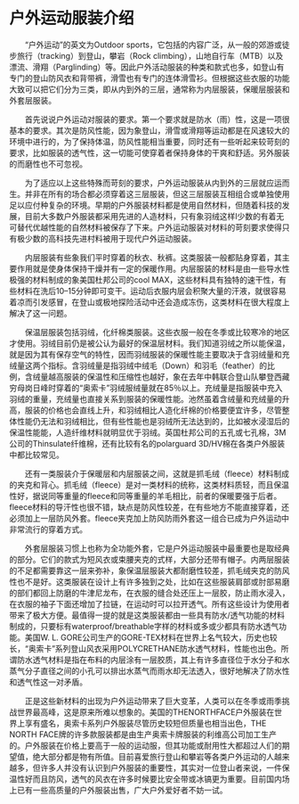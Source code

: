 # 户外运动服装介绍  

&emsp;&emsp;“户外运动”的英文为Outdoor sports，它包括的内容广泛，从一般的郊游或徒步旅行（tracking）到登山，攀岩（Rock climbing），山地自行车（MTB）以及漂流、滑翔（Parglinding）等。因此户外活动服装的种类和款式也多，如登山有专门的登山防风衣和背带裤，滑雪也有专门的连体滑雪衫。但根据这些衣服的功能大致可以把它们分为三类，即从内到外的三层，通常称为内层服装，保暖层服装和外套层服装。  

&emsp;&emsp;首先说说户外运动对服装的要求。第一个要求就是防水（雨）性，这是一项很基本的要求。其次是防风性能，因为象登山，滑雪或滑翔等运动都是在风速较大的环境中进行的，为了保持体温，防风性能相当重要，同时还有一些听起来较苛刻的要求，比如服装的透气性，这一切能可使穿着者保持身体的干爽和舒适。另外服装的而磨性也不可忽视。  

&emsp;&emsp;为了适应以上这些特殊而苛刻的要求，户外运动服装从内到外的三层就应运而生。并非在所有的场合都必须穿着这三层服装，但这三层服装互相组合或单独使用足以应付种复杂的环境。早期的户外服装材料都是使用自然材料，但随着科技的发展，目前大多数户外服装都采用先进的人造材料，只有象羽绒这样I少数的有着无可替代优越性能的自然材料被保存了下来。户外运动服装对材料的苛刻要求使得只有极少数的高科技先进村料被用于现代户外运动服装。  

&emsp;&emsp;内层服装有些象我们平时穿着的秋衣、秋裤。这类服装一般都贴身穿着，其主要作用就是使身体保持干燥并有一定的保暖作用。内层服装的材料是由一些导水性极强的材料制成的象美国杜邦公司的cool MAX，这些材料具有独特的速干性，有些材料在洗后10–15分钟即可变干。运动后衣服内层会积聚大量的汗液，就很容易着凉而引发感冒，在登山或极地探险活动中还会造成冻伤，这类材料在很大程度上解决了这一问题。  

&emsp;&emsp;保温层服装包括羽绒，化纤棉类服装。这些衣服一般在冬季或比较寒冷的地区才使用。羽绒目前仍是被公认为最好的保温层材料。我们知道羽绒之所以能保温，就是因为其有保存空气的特性，因而羽绒服装的保暖性能主要取决于含羽绒量和充绒量这两个指标。含羽绒量是指羽绒中绒毛（Down）和羽毛（feather）的比例，含绒量越高服装的保温性和压缩性也越好，象在去年中韩联合登山队攀登西藏穷母岗日峰时穿着的“奥索卡”羽绒服绒量就在85％以上。充绒量是指服装中充入羽绒的重量，充绒量也直接关系到服装的保暖性能。池然虽着含绒量和充绒量的升高，服装的价格也会直线上升，和羽绒相比人造化纤棉的价格要便宜许多，尽管整体性能仍无法和羽绒相比，但有些性能也是羽绒所无法达到的，比如被水浸湿后的保温性能能，人造纤维材料就明显优于羽绒。英国杜邦公司的五孔或七孔棉，3M公司的Thinsulate纤维棉，还有比较有名的polarguard 3D/HV棉在各类户外服装中都比较常见。  

&emsp;&emsp;还有一类服装介于保暖层和内层服装之间，这就是抓毛绒（fleece）材料制成的夹克和背心。抓毛绒（fleece）是对一类材料的统称，这类材料质轻，而且保温性好，据说同等重量的fleece和同等重量的羊毛相比，前者的保暖要强于后者。fleece材料的导汗性也很不错，缺点是防风性较差，在有些地方不能直接穿着，还必须加上一层防风外套。fleece夹克加上防风防雨外套这一组合已成为户外运动中非常流行的穿着方式。  

&emsp;&emsp;外套层服装习惯上也称为全功能外套，它是户外运动服装中最重要也是取经典的部分。它们的款式为短风衣或束腰夹克的式样，大部分还带有帽子。内两层服装的不足都需要靠这一层来弥补，象保温层服装大都耐磨性较差，抓毛绒夹克的防风性也不是好。这类服装在设计上有许多独到之处，比如在这些服装肩部或肘部易磨的部们都回上防磨的牛津尼龙布，在衣服的缝合处还压上一层胶，防止雨水浸入，在衣服的袖子下面还增加了拉链，在运动时可以拉开透气。所有这些设计为使用者带来了极大方便。最值得一提的就是这类服装都由一些具有防水/透气功能的材料制成的，只要标有waterproof/breathable字样的材料或多或少都具有防水透气功能。美国W. L. GORE公司生产的GORE-TEX材料在世界上名气较大，历史也较长，“奥索卡”系列登山风衣采用POLYCRETHANE防水透气材料，性能也出色。所谓防水透气材料是指在布料的内层涂有一层胶质，其上有许多直径位于水分子和水蒸气分子直径之间的小孔可以排出水蒸气而雨水却无法透入，很好地解决了防水性和透气性这一对矛盾。  

&emsp;&emsp;正是这些新材料的出现为户外运动带来了巨大变革，人类可以在冬季或雨季挑战世界最高峰，这是原来所难以想象的。美国的THENORTHFACE户外服装在世界上享有盛名，奥索卡系列户外服装尽管历史较短但质量也相当出色，THE NORTH FACE牌的许多款服装都是由生产奥索卡牌服装的利维高公司加工生产的。户外服装在价格上要高于一般的运动服，但其功能或耐用性大都超过人们的期望值，绝大部分都是物有所值。目前喜爱旅行登山和攀岩等各类户外运动的人越来越多，但许多人并没有认识到户外服装的重要性，其实对一位登山者来说，一件保温性好而且防风，透气的风衣在许多时候要比安全带或冰镐更为重要。目前国内场上已有一些高质量的户外服装出售，广大户外爱好者不妨一试。  
<!-- Last processed: 2025-07-22 03:44:30 -->
